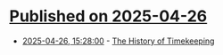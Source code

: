 # [Published on 2025-04-26](index.md)

* [2025-04-26, 15:28:00](https://soylentnews.org/article.pl?sid=25/04/25/0329237&from=rss) - [The History of Timekeeping](https://soylentnews.org/article.pl?sid=25/04/25/0329237&from=rss)
